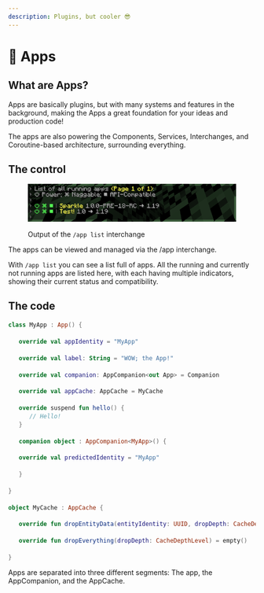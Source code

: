 ```yaml
---
description: Plugins, but cooler 😎
---
```


# 📱 Apps

## What are Apps?

Apps are basically plugins, but with many systems and features in the background, making the Apps a great foundation for your ideas and production code!

The apps are also powering the Components, Services, Interchanges, and Coroutine-based architecture, surrounding everything.

## The control

<figure><img src="../.gitbook/assets/image (2).png" alt=""><figcaption><p>Output of the <code>/app list</code> interchange</p></figcaption></figure>

The apps can be viewed and managed via the /app interchange.

With `/app list` you can see a list full of apps. All the running and currently not running apps are listed here, with each having multiple indicators, showing their current status and compatibility.

## The code

```kotlin
class MyApp : App() {

   override val appIdentity = "MyApp"

   override val label: String = "WOW; the App!"

   override val companion: AppCompanion<out App> = Companion

   override val appCache: AppCache = MyCache

   override suspend fun hello() {
      // Hello!
   }

   companion object : AppCompanion<MyApp>() {

   override val predictedIdentity = "MyApp"

   }

}

object MyCache : AppCache {

   override fun dropEntityData(entityIdentity: UUID, dropDepth: CacheDepthLevel) = empty()

   override fun dropEverything(dropDepth: CacheDepthLevel) = empty()

}
```

Apps are separated into three different segments: The app, the AppCompanion, and the AppCache.

